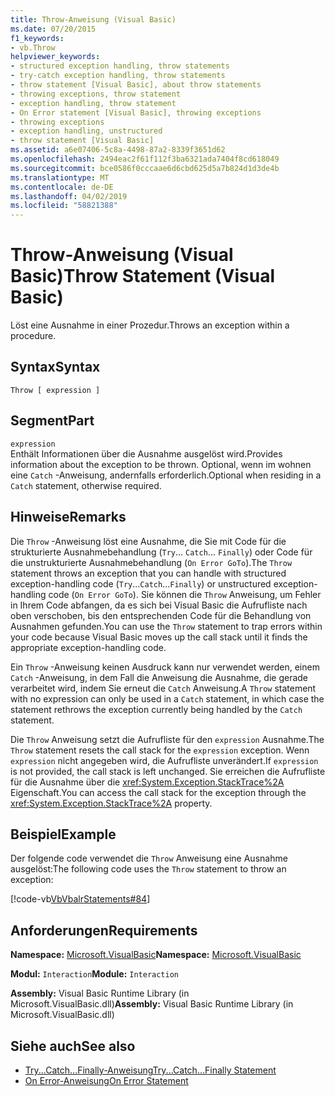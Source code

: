 ```yaml
---
title: Throw-Anweisung (Visual Basic)
ms.date: 07/20/2015
f1_keywords:
- vb.Throw
helpviewer_keywords:
- structured exception handling, throw statements
- try-catch exception handling, throw statements
- throw statement [Visual Basic], about throw statements
- throwing exceptions, throw statement
- exception handling, throw statement
- On Error statement [Visual Basic], throwing exceptions
- throwing exceptions
- exception handling, unstructured
- throw statement [Visual Basic]
ms.assetid: a6e07406-5c8a-4498-87a2-8339f3651d62
ms.openlocfilehash: 2494eac2f61f112f3ba6321ada7404f8cd618049
ms.sourcegitcommit: bce0586f0cccaae6d6cbd625d5a7b824d1d3de4b
ms.translationtype: MT
ms.contentlocale: de-DE
ms.lasthandoff: 04/02/2019
ms.locfileid: "58821388"
---
```

# <a name="throw-statement-visual-basic"></a><span data-ttu-id="e0fec-102">Throw-Anweisung (Visual Basic)</span><span class="sxs-lookup"><span data-stu-id="e0fec-102">Throw Statement (Visual Basic)</span></span>
<span data-ttu-id="e0fec-103">Löst eine Ausnahme in einer Prozedur.</span><span class="sxs-lookup"><span data-stu-id="e0fec-103">Throws an exception within a procedure.</span></span>  
  
## <a name="syntax"></a><span data-ttu-id="e0fec-104">Syntax</span><span class="sxs-lookup"><span data-stu-id="e0fec-104">Syntax</span></span>  
  
```  
Throw [ expression ]  
```  
  
## <a name="part"></a><span data-ttu-id="e0fec-105">Segment</span><span class="sxs-lookup"><span data-stu-id="e0fec-105">Part</span></span>  
 `expression`  
 <span data-ttu-id="e0fec-106">Enthält Informationen über die Ausnahme ausgelöst wird.</span><span class="sxs-lookup"><span data-stu-id="e0fec-106">Provides information about the exception to be thrown.</span></span> <span data-ttu-id="e0fec-107">Optional, wenn im wohnen eine `Catch` -Anweisung, andernfalls erforderlich.</span><span class="sxs-lookup"><span data-stu-id="e0fec-107">Optional when residing in a `Catch` statement, otherwise required.</span></span>  
  
## <a name="remarks"></a><span data-ttu-id="e0fec-108">Hinweise</span><span class="sxs-lookup"><span data-stu-id="e0fec-108">Remarks</span></span>  
 <span data-ttu-id="e0fec-109">Die `Throw` -Anweisung löst eine Ausnahme, die Sie mit Code für die strukturierte Ausnahmebehandlung (`Try`... `Catch`... `Finally`) oder Code für die unstrukturierte Ausnahmebehandlung (`On Error GoTo`).</span><span class="sxs-lookup"><span data-stu-id="e0fec-109">The `Throw` statement throws an exception that you can handle with structured exception-handling code (`Try`...`Catch`...`Finally`) or unstructured exception-handling code (`On Error GoTo`).</span></span> <span data-ttu-id="e0fec-110">Sie können die `Throw` Anweisung, um Fehler in Ihrem Code abfangen, da es sich bei Visual Basic die Aufrufliste nach oben verschoben, bis den entsprechenden Code für die Behandlung von Ausnahmen gefunden.</span><span class="sxs-lookup"><span data-stu-id="e0fec-110">You can use the `Throw` statement to trap errors within your code because Visual Basic moves up the call stack until it finds the appropriate exception-handling code.</span></span>  
  
 <span data-ttu-id="e0fec-111">Ein `Throw` -Anweisung keinen Ausdruck kann nur verwendet werden, einem `Catch` -Anweisung, in dem Fall die Anweisung die Ausnahme, die gerade verarbeitet wird, indem Sie erneut die `Catch` Anweisung.</span><span class="sxs-lookup"><span data-stu-id="e0fec-111">A `Throw` statement with no expression can only be used in a `Catch` statement, in which case the statement rethrows the exception currently being handled by the `Catch` statement.</span></span>  
  
 <span data-ttu-id="e0fec-112">Die `Throw` Anweisung setzt die Aufrufliste für den `expression` Ausnahme.</span><span class="sxs-lookup"><span data-stu-id="e0fec-112">The `Throw` statement resets the call stack for the `expression` exception.</span></span> <span data-ttu-id="e0fec-113">Wenn `expression` nicht angegeben wird, die Aufrufliste unverändert.</span><span class="sxs-lookup"><span data-stu-id="e0fec-113">If `expression` is not provided, the call stack is left unchanged.</span></span> <span data-ttu-id="e0fec-114">Sie erreichen die Aufrufliste für die Ausnahme über die <xref:System.Exception.StackTrace%2A> Eigenschaft.</span><span class="sxs-lookup"><span data-stu-id="e0fec-114">You can access the call stack for the exception through the <xref:System.Exception.StackTrace%2A> property.</span></span>  
  
## <a name="example"></a><span data-ttu-id="e0fec-115">Beispiel</span><span class="sxs-lookup"><span data-stu-id="e0fec-115">Example</span></span>  
 <span data-ttu-id="e0fec-116">Der folgende code verwendet die `Throw` Anweisung eine Ausnahme ausgelöst:</span><span class="sxs-lookup"><span data-stu-id="e0fec-116">The following code uses the `Throw` statement to throw an exception:</span></span>  
  
 [!code-vb[VbVbalrStatements#84](~/samples/snippets/visualbasic/VS_Snippets_VBCSharp/VbVbalrStatements/VB/Class1.vb#84)]  
  
## <a name="requirements"></a><span data-ttu-id="e0fec-117">Anforderungen</span><span class="sxs-lookup"><span data-stu-id="e0fec-117">Requirements</span></span>  
 <span data-ttu-id="e0fec-118">**Namespace:** [Microsoft.VisualBasic](../../../visual-basic/language-reference/runtime-library-members.md)</span><span class="sxs-lookup"><span data-stu-id="e0fec-118">**Namespace:** [Microsoft.VisualBasic](../../../visual-basic/language-reference/runtime-library-members.md)</span></span>  
  
 <span data-ttu-id="e0fec-119">**Modul:** `Interaction`</span><span class="sxs-lookup"><span data-stu-id="e0fec-119">**Module:** `Interaction`</span></span>  
  
 <span data-ttu-id="e0fec-120">**Assembly:** Visual Basic Runtime Library (in Microsoft.VisualBasic.dll)</span><span class="sxs-lookup"><span data-stu-id="e0fec-120">**Assembly:** Visual Basic Runtime Library (in Microsoft.VisualBasic.dll)</span></span>  
  
## <a name="see-also"></a><span data-ttu-id="e0fec-121">Siehe auch</span><span class="sxs-lookup"><span data-stu-id="e0fec-121">See also</span></span>

- [<span data-ttu-id="e0fec-122">Try...Catch...Finally-Anweisung</span><span class="sxs-lookup"><span data-stu-id="e0fec-122">Try...Catch...Finally Statement</span></span>](../../../visual-basic/language-reference/statements/try-catch-finally-statement.md)
- [<span data-ttu-id="e0fec-123">On Error-Anweisung</span><span class="sxs-lookup"><span data-stu-id="e0fec-123">On Error Statement</span></span>](../../../visual-basic/language-reference/statements/on-error-statement.md)
